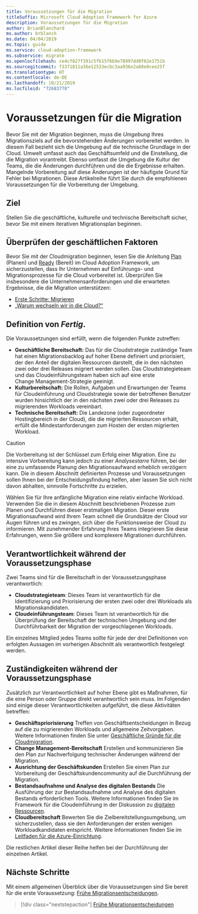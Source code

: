 ```yaml
---
title: Voraussetzungen für die Migration
titleSuffix: Microsoft Cloud Adoption Framework for Azure
description: Voraussetzungen für die Migration
author: BrianBlanchard
ms.author: brblanch
ms.date: 04/04/2019
ms.topic: guide
ms.service: cloud-adoption-framework
ms.subservice: migrate
ms.openlocfilehash: ce4cf827f391c5fb15f6b9e78997dd0f02e1751b
ms.sourcegitcommit: f3371811a36e12533ecbc3aa936e2a68e0cee25f
ms.translationtype: HT
ms.contentlocale: de-DE
ms.lasthandoff: 10/21/2019
ms.locfileid: "72683778"
---
```

# <a name="prerequisites-for-migration"></a>Voraussetzungen für die Migration

Bevor Sie mit der Migration beginnen, muss die _Umgebung_ Ihres Migrationsziels auf die bevorstehenden Änderungen vorbereitet werden. In diesem Fall bezieht sich die Umgebung auf die technische Grundlage in der Cloud. Umwelt umfasst auch das Geschäftsumfeld und die Einstellung, die die Migration vorantreibt. Ebenso umfasst die Umgebung die Kultur der Teams, die die Änderungen durchführen und die die Ergebnisse erhalten. Mangelnde Vorbereitung auf diese Änderungen ist der häufigste Grund für Fehler bei Migrationen. Diese Artikelreihe führt Sie durch die empfohlenen Voraussetzungen für die Vorbereitung der Umgebung.

## <a name="objective"></a>Ziel

Stellen Sie die geschäftliche, kulturelle und technische Bereitschaft sicher, bevor Sie mit einem iterativen Migrationsplan beginnen.

## <a name="review-business-drivers"></a>Überprüfen der geschäftlichen Faktoren

Bevor Sie mit der Cloudmigration beginnen, lesen Sie die Anleitung [Plan](../../../strategy/index.md) (Planen) und [Ready](../../../ready/index.md) (Bereit) im Cloud Adoption Framework, um sicherzustellen, dass Ihr Unternehmen auf Einführungs- und Migrationsprozesse für die Cloud vorbereitet ist. Überprüfen Sie insbesondere die Unternehmensanforderungen und die erwarteten Ergebnisse, die die Migration unterstützen:

- [Erste Schritte: Migrieren](../../../getting-started/migrate.md)
- [„Warum wechseln wir in die Cloud?“](../../../strategy/motivations.md)

## <a name="definition-of-done"></a>Definition von *Fertig*.

Die Voraussetzungen sind erfüllt, wenn die folgenden Punkte zutreffen:

- **Geschäftliche Bereitschaft:** Das für die Cloudstrategie zuständige Team hat einen Migrationsbacklog auf hoher Ebene definiert und priorisiert, der den Anteil der digitalen Ressourcen darstellt, die in den nächsten zwei oder drei Releases migriert werden sollen. Das Cloudstrategieteam und das Cloudeinführungsteam haben sich auf eine erste Change Management-Strategie geeinigt.
- **Kulturbereitschaft:** Die Rollen, Aufgaben und Erwartungen der Teams für Cloudeinführung und Cloudstrategie sowie der betroffenen Benutzer wurden hinsichtlich der in den nächsten zwei oder drei Releases zu migrierenden Workloads vereinbart.
- **Technische Bereitschaft:** Die Landezone (oder zugeordneter Hostingbereich in der Cloud), die die migrierten Ressourcen erhält, erfüllt die Mindestanforderungen zum Hosten der ersten migrierten Workload.

> [!CAUTION]
> Die Vorbereitung ist der Schlüssel zum Erfolg einer Migration. Eine zu intensive Vorbereitung kann jedoch zu einer *Analysestarre* führen, bei der eine zu umfassende Planung den Migrationsaufwand erheblich verzögern kann. Die in diesem Abschnitt definierten Prozesse und Voraussetzungen sollen Ihnen bei der Entscheidungsfindung helfen, aber lassen Sie sich nicht davon abhalten, sinnvolle Fortschritte zu erzielen.
>
> Wählen Sie für Ihre anfängliche Migration eine relativ einfache Workload. Verwenden Sie die in diesem Abschnitt beschriebenen Prozesse zum Planen und Durchführen dieser erstmaligen Migration. Dieser erste Migrationsaufwand wird Ihrem Team schnell die Grundsätze der Cloud vor Augen führen und es zwingen, sich über die Funktionsweise der Cloud zu informieren. Mit zunehmender Erfahrung Ihres Teams integrieren Sie diese Erfahrungen, wenn Sie größere und komplexere Migrationen durchführen.

## <a name="accountability-during-prerequisites"></a>Verantwortlichkeit während der Voraussetzungsphase

Zwei Teams sind für die Bereitschaft in der Voraussetzungsphase verantwortlich:

- **Cloudstrategieteam**: Dieses Team ist verantwortlich für die Identifizierung und Priorisierung der ersten zwei oder drei Workloads als Migrationskandidaten.
- **Cloudeinführungsteam**: Dieses Team ist verantwortlich für die Überprüfung der Bereitschaft der technischen Umgebung und der Durchführbarkeit der Migration der vorgeschlagenen Workloads.

Ein einzelnes Mitglied jedes Teams sollte für jede der drei Definitionen von erfolgten Aussagen im vorherigen Abschnitt als verantwortlich festgelegt werden.

## <a name="responsibilities-during-prerequisites"></a>Zuständigkeiten während der Voraussetzungsphase

Zusätzlich zur Verantwortlichkeit auf hoher Ebene gibt es Maßnahmen, für die eine Person oder Gruppe direkt verantwortlich sein muss. Im Folgenden sind einige dieser Verantwortlichkeiten aufgeführt, die diese Aktivitäten betreffen:

- **Geschäftspriorisierung** Treffen von Geschäftsentscheidungen in Bezug auf die zu migrierenden Workloads und allgemeine Zeitvorgaben. Weitere Informationen finden Sie unter [Geschäftliche Gründe für die Cloudmigration](../../../strategy/motivations.md).
- **Change Management-Bereitschaft** Erstellen und kommunizieren Sie den Plan zur Nachverfolgung technischer Änderungen während der Migration.
- **Ausrichtung der Geschäftskunden** Erstellen Sie einen Plan zur Vorbereitung der Geschäftskundencommunity auf die Durchführung der Migration.
- **Bestandsaufnahme und Analyse des digitalen Bestands** Die Ausführung der zur Bestandsaufnahme und Analyse des digitalen Bestands erforderlichen Tools. Weitere Informationen finden Sie im Framework für die Cloudeinführung in der Diskussion zu [digitalen Ressourcen](../../../digital-estate/index.md).
- **Cloudbereitschaft** Bewerten Sie die Zielbereitstellungsumgebung, um sicherzustellen, dass sie den Anforderungen der ersten wenigen Workloadkandidaten entspricht. Weitere Informationen finden Sie im [Leitfaden für die Azure-Einrichtung](../../../ready/azure-setup-guide/index.md).

Die restlichen Artikel dieser Reihe helfen bei der Durchführung der einzelnen Artikel.

## <a name="next-steps"></a>Nächste Schritte

Mit einem allgemeinen Überblick über die Voraussetzungen sind Sie bereit für die erste Voraussetzung: [Frühe Migrationsentscheidungen](./decisions.md).

> [!div class="nextstepaction"]
> [Frühe Migrationsentscheidungen](./decisions.md)
